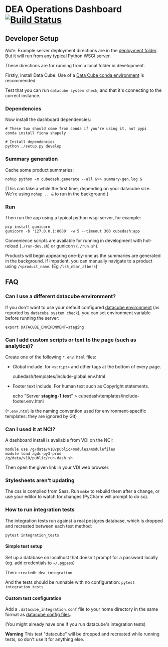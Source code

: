 # DEA Operations Dashboard [![Build Status](https://travis-ci.org/data-cube/dea-dashboard.svg?branch=develop)](https://travis-ci.org/data-cube/dea-dashboard)

 
## Developer Setup


*Note*: Example server deployment directions are in the [deployment folder](deployment/README.md). 
But it will run from any typical Python WSGI server. 

These directions are for running from a local folder in development.

Firstly, install Data Cube. Use of a [Data Cube conda environment](https://datacube-core.readthedocs.io/en/latest/ops/conda.html)
is recommended.

Test that you can run `datacube system check`, and that it's connecting
to the correct instance. 

### Dependencies

Now install the dashboard dependencies:

    # These two should come from conda if you're using it, not pypi
    conda install fiona shapely
    
    # Install dependencies
    python ./setup.py develop

### Summary generation

Cache some product summaries:

    nohup python -m cubedash.generate --all &>> summary-gen.log &

(This can take a while the first time, depending on your datacube size. 
We're using `nohup .. &` to run in the background.)

### Run

Then run the app using a typical python wsgi server, for example:

    pip install gunicorn
    gunicorn -b '127.0.0.1:8080' -w 5 --timeout 300 cubedash:app

Convenience scripts are available for running in development with hot-reload (`./run-dev.sh`)
or gunicorn (`./run.sh`).

Products will begin appearing one-by-one as the summaries are generated in the background.
If impatient, you can manually navigate to a product using `/<product_name`. (Eg `/ls5_nbar_albers`) 


## FAQ


### Can I use a different datacube environment?

If you don't want to use your default configured [datacube environment](https://datacube-core.readthedocs.io/en/latest/user/config.html#runtime-config) 
(as reported by `datacube system check`), you can set environment variable 
before running the server:

    export DATACUBE_ENVIRONMENT=staging

### Can I add custom scripts or text to the page (such as analytics)?

Create one of the following `*.env.html` files:

- Global include: for `<script>` and other tags at the bottom of every page.

    cubedash/templates/include-global.env.html

- Footer text include. For human text such as Copyright statements.
  
    echo "Server <strong>staging-1.test</strong>" > cubedash/templates/include-footer.env.html

(`*.env.html` is the naming convention used for environment-specific templates: they are ignored by 
Git)

### Can I used it at NCI?

A dashboard install is available from VDI on the NCI:

    module use /g/data/v10/public/modules/modulefiles
    module load agdc-py3-prod
    /g/data/v10/public/run-dash.sh

Then open the given link in your VDI web browser.

### Stylesheets aren't updating

The css is compiled from Sass. Run `make` to rebuild them after a change,
or use your editor to watch for changes (PyCharm will prompt to do so).


### How to run integration tests
    
The integration tests run against a real postgres database, which is dropped and 
recreated between each test method:

    pytest integration_tests

#### Simple test setup

Set up a database on localhost that doesn't prompt for a password locally (eg. add credentials to `~/.pgpass`)

Then: `createdb dea_integration`

And the tests should be runnable with no configuration: `pytest integration_tests`

#### Custom test configuration

Add a `.datacube_integration.conf` file to your home directory in the same format as 
[datacube config files](https://datacube-core.readthedocs.io/en/latest/user/config.html#runtime-config).

(You might already have one if you run datacube's integration tests)

__Warning__ This test "datacube" will be dropped and recreated while running tests, so don't use 
it for anything else.
